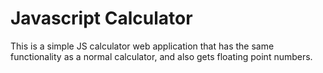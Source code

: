 # Javascript Calculator
This is a simple JS calculator web application that has the same functionality as a normal calculator, and also gets floating point numbers.
